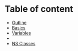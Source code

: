 # Table of content

* [Outline](source/00_outline.md)
* [Basics](source/01_basics.md)
* [Variables](source/02_variables.md)
* 
* [NS Classes](source/04_nsclasses.md)

